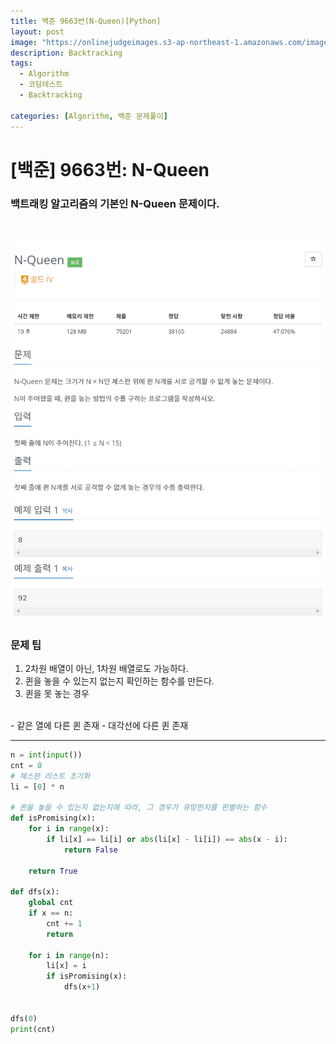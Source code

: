 ```yaml
---
title: 백준 9663번(N-Queen)[Python]
layout: post
image: "https://onlinejudgeimages.s3-ap-northeast-1.amazonaws.com/images/boj-og.png"
description: Backtracking
tags:
  - Algorithm
  - 코딩테스트
  - Backtracking

categories: [Algorithm, 백준 문제풀이]
---
```


# [백준] 9663번: N-Queen
### 백트래킹 알고리즘의 기본인 N-Queen 문제이다.
<br>

![4](/assets/img/nqueen.png)
<br>

### 문제 팁
1. 2차원 배열이 아닌, 1차원 배열로도 가능하다.
1. 퀸을 놓을 수 있는지 없는지 확인하는 함수를 만든다.
1. 퀸을 못 놓는 경우
<br>
- 같은 열에 다른 퀸 존재
- 대각선에 다른 퀸 존재

---

```python
n = int(input())
cnt = 0
# 체스판 리스트 초기화
li = [0] * n

# 퀸을 놓을 수 있는지 없는지에 따라, 그 경우가 유망한지를 판별하는 함수
def isPromising(x):
    for i in range(x):
        if li[x] == li[i] or abs(li[x] - li[i]) == abs(x - i):
            return False
        
    return True

def dfs(x):
    global cnt
    if x == n:
        cnt += 1
        return
    
    for i in range(n):
        li[x] = i
        if isPromising(x):
            dfs(x+1)
            
            
dfs(0)
print(cnt)                    
```
